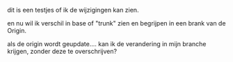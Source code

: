 dit is een testjes of ik de wijzigingen kan zien.


en nu wil ik verschil in base of "trunk" zien en begrijpen in een brank van de Origin.


als de origin wordt geupdate.... kan ik de verandering in mijn branche krijgen, zonder deze te overschrijven?
